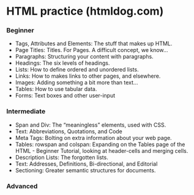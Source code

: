 # HTML practice (htmldog.com)
### Beginner
- Tags, Attributes and Elements: The stuff that makes up HTML.
- Page Titles: Titles. For Pages. A difficult concept, we know…
- Paragraphs: Structuring your content with paragraphs.
- Headings: The six levels of headings.
- Lists: How to define ordered and unordered lists.
- Links: How to makes links to other pages, and elsewhere.
- Images: Adding something a bit more than text…
- Tables: How to use tabular data.
- Forms: Text boxes and other user-input

### Intermediate
- Span and Div: The “meaningless” elements, used with CSS.
- Text: Abbreviations, Quotations, and Code
- Meta Tags: Bolting on extra information about your web page.
- Tables: rowspan and colspan: Expanding on the Tables page of the HTML - Beginner Tutorial, looking at header-cells and merging cells.
- Description Lists: The forgotten lists.
- Text: Addresses, Definitions, Bi-directional, and Editorial
- Sectioning: Greater semantic structures for documents.

### Advanced